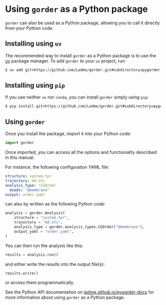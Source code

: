 # Using `gorder` as a Python package

`gorder` can also be used as a Python package, allowing you to call it directly from your Python code.

## Installing using `uv`

The recommended way to install `gorder` as a Python package is to use the [uv](https://github.com/astral-sh/uv) package manager. To add `gorder` to your `uv` project, run:

```bash
$ uv add git+https://github.com/Ladme/gorder.git#subdirectory=pygorder
```

## Installing using `pip`

If you use neither `uv` nor `conda`, you can install `gorder` simply using `pip`:

```bash
$ pip install git+https://github.com/Ladme/gorder.git#subdirectory=pygorder
```

## Using `gorder`

Once you install the package, import it into your Python code:

```python
import gorder
```

Once imported, you can access all the options and functionality described in this manual.

For instance, the following configuration YAML file:

```yaml
structure: system.tpr
trajectory: md.xtc
analysis_type: !CGOrder
  beads: "@membrane"
output: order.yaml
```

can also by written as the following Python code:

```python
analysis = gorder.Analysis(
    structure = "system.tpr",
    trajectory = "md.xtc",
    analysis_type = gorder.analysis_types.CGOrder("@membrane"),
    output_yaml = "order.yaml",
)
```

You can then run the analysis like this:
```python
results = analysis.run()
```

and either write the results into the output file(s):

```python
results.write()
```

or access them programmatically.

See the Python API documentation on [ladme.github.io/pygorder-docs](https://ladme.github.io/pygorder-docs/) for more information about using `gorder` as a Python package.